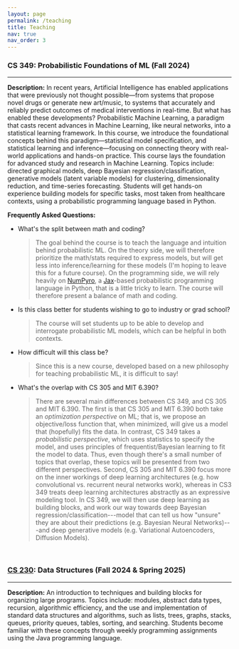 ```yaml
---
layout: page
permalink: /teaching
title: Teaching
nav: true
nav_order: 3
---
```



### CS 349: Probabilistic Foundations of ML (Fall 2024)
<hr/>

**Description:** In recent years, Artificial Intelligence has enabled applications that were previously not thought possible—from systems that propose novel drugs or generate new art/music, to systems that accurately and reliably predict outcomes of medical interventions in real-time. But what has enabled these developments? Probabilistic Machine Learning, a paradigm that casts recent advances in Machine Learning, like neural networks, into a statistical learning framework. In this course, we introduce the foundational concepts behind this paradigm—statistical model specification, and statistical learning and inference—focusing on connecting theory with real-world applications and hands-on practice. This course lays the foundation for advanced study and research in Machine Learning. Topics include: directed graphical models, deep Bayesian regression/classification, generative models (latent variable models) for clustering, dimensionality reduction, and time-series forecasting. Students will get hands-on experience building models for specific tasks, most taken from healthcare contexts, using a probabilistic programming language based in Python.

**Frequently Asked Questions:**
* What's the split between math and coding?
  > The goal behind the course is to teach the language and intuition behind probabilistic ML. On the theory side, we will therefore prioritize the math/stats required to express models, but will get less into inference/learning for these models (I'm hoping to leave this for a future course). On the programming side, we will rely heavily on [NumPyro](https://num.pyro.ai/), a [Jax](https://jax.readthedocs.io/)-based probabilistic programming language in Python, that is a little tricky to learn. The course will therefore present a balance of math and coding.
* Is this class better for students wishing to go to industry or grad school?
  > The course will set students up to be able to develop and interrogate probabilistic ML models, which can be helpful in both contexts.
* How difficult will this class be?
  > Since this is a new course, developed based on a new philosophy for teaching probabilistic ML, it is difficult to say! 
* What's the overlap with CS 305 and MIT 6.390?
  > There are several main differences between CS 349, and CS 305 and MIT 6.390. The first is that CS 305 and MIT 6.390 both take an _optimization perspective_ on ML; that is, we propose an objective/loss function that, when minimized, will give us a model that (hopefully) fits the data. In contrast, CS 349 takes a _probabilistic perspective_, which uses statistics to specify the model, and uses principles of frequentist/Bayesian learning to fit the model to data. Thus, even though there's a small number of topics that overlap, these topics will be presented from two different perspectives. Second, CS 305 and MIT 6.390 focus more on the inner workings of deep learning architectures (e.g. how convolutional vs. recurrent neural networks work), whereas in CS3 349 treats deep learning architectures abstractly as an expressive modeling tool. In CS 349, we will then use deep learning as building blocks, and work our way towards deep Bayesian regression/classification---model that can tell us how "unsure" they are about their predictions (e.g. Bayesian Neural Networks)---and deep generative models (e.g. Variational Autoencoders, Diffusion Models). 

<br/>

### [CS 230](https://cs.wellesley.edu/~cs230/): Data Structures (Fall 2024 & Spring 2025)
<hr/>

**Description:** An introduction to techniques and building blocks for organizing large programs. Topics include: modules, abstract data types, recursion, algorithmic efficiency, and the use and implementation of standard data structures and algorithms, such as lists, trees, graphs, stacks, queues, priority queues, tables, sorting, and searching. Students become familiar with these concepts through weekly programming assignments using the Java programming language. 

